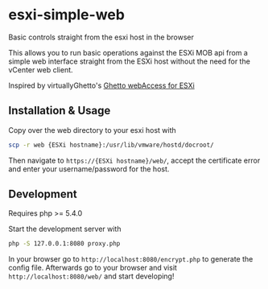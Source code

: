 esxi-simple-web
===============

Basic controls straight from the esxi host in the browser

This allows you to run basic operations against the ESXi MOB api from a simple
web interface straight from the ESXi host without the need for the vCenter web client.

Inspired by virtuallyGhetto's [Ghetto webAccess for ESXi](http://www.virtuallyghetto.com/2011/12/ghetto-webaccess-for-esxi.html)

## Installation & Usage

Copy over the web directory to your esxi host with

```bash
scp -r web {ESXi hostname}:/usr/lib/vmware/hostd/docroot/
```

Then navigate to `https://{ESXi hostname}/web/`, accept the certificate error and
enter your username/password for the host.

## Development

Requires php >= 5.4.0

Start the development server with

```bash
php -S 127.0.0.1:8080 proxy.php
```

In your browser go to `http://localhost:8080/encrypt.php` to generate the config file.
Afterwards go to your browser and visit `http://localhost:8080/web/` and start developing!

